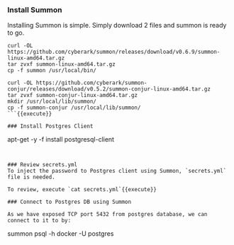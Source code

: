 

### Install Summon
Installing Summon is simple.  Simply download 2 files and summon is ready to go.

```
curl -OL https://github.com/cyberark/summon/releases/download/v0.6.9/summon-linux-amd64.tar.gz
tar zvxf summon-linux-amd64.tar.gz
cp -f summon /usr/local/bin/

curl -OL https://github.com/cyberark/summon-conjur/releases/download/v0.5.2/summon-conjur-linux-amd64.tar.gz
tar zvxf summon-conjur-linux-amd64.tar.gz 
mkdir /usr/local/lib/summon/
cp -f summon-conjur /usr/local/lib/summon/
```{{execute}}

### Install Postgres Client

```
apt-get -y -f install postgresql-client
```{{execute}}


### Review secrets.yml
To inject the password to Postgres client using Summon, `secrets.yml` file is needed.   

To review, execute `cat secrets.yml`{{execute}}

### Connect to Postgres DB using Summon

As we have exposed TCP port 5432 from postgres database, we can connect to it to by:

```
summon psql -h docker -U postgres
```{{execute}}
